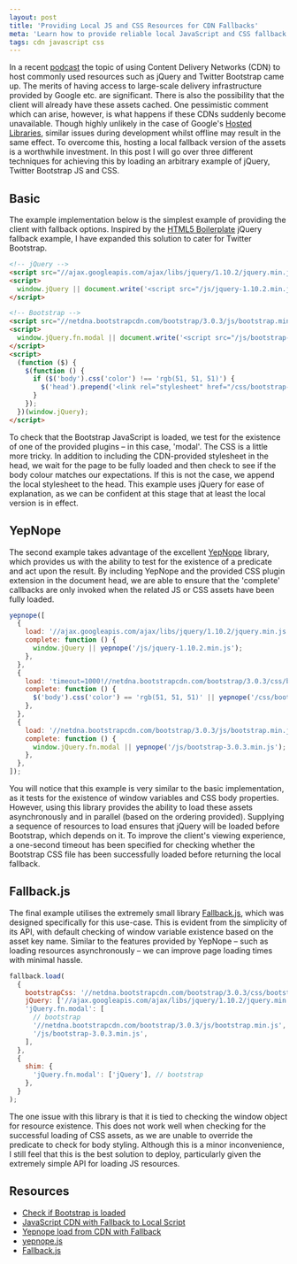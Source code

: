 ```yaml
---
layout: post
title: 'Providing Local JS and CSS Resources for CDN Fallbacks'
meta: 'Learn how to provide reliable local JavaScript and CSS fallback options for CDN-hosted assets such as jQuery and Twitter Bootstrap.'
tags: cdn javascript css
---
```


In a recent [podcast](http://threedevsandamaybe.com/posts/html-experiences-part-1/) the topic of using Content Delivery Networks (CDN) to host commonly used resources such as jQuery and Twitter Bootstrap came up.
The merits of having access to large-scale delivery infrastructure provided by Google etc. are significant.
There is also the possibility that the client will already have these assets cached. <!--more-->
One pessimistic comment which can arise, however, is what happens if these CDNs suddenly become unavailable.
Though highly unlikely in the case of Google's [Hosted Libraries](https://developers.google.com/speed/libraries/devguide), similar issues during development whilst offline may result in the same effect.
To overcome this, hosting a local fallback version of the assets is a worthwhile investment.
In this post I will go over three different techniques for achieving this by loading an arbitrary example of jQuery, Twitter Bootstrap JS and CSS.

## Basic

The example implementation below is the simplest example of providing the client with fallback options.
Inspired by the [HTML5 Boilerplate](http://html5boilerplate.com/) jQuery fallback example, I have expanded this solution to cater for Twitter Bootstrap.

```html
<!-- jQuery -->
<script src="//ajax.googleapis.com/ajax/libs/jquery/1.10.2/jquery.min.js"></script>
<script>
  window.jQuery || document.write('<script src="/js/jquery-1.10.2.min.js"><\/script>');
</script>

<!-- Bootstrap -->
<script src="//netdna.bootstrapcdn.com/bootstrap/3.0.3/js/bootstrap.min.js"></script>
<script>
  window.jQuery.fn.modal || document.write('<script src="/js/bootstrap-3.0.3.min.js"><\/script>');
</script>
<script>
  (function ($) {
    $(function () {
      if ($('body').css('color') !== 'rgb(51, 51, 51)') {
        $('head').prepend('<link rel="stylesheet" href="/css/bootstrap-3.0.3.min.css">');
      }
    });
  })(window.jQuery);
</script>
```

To check that the Bootstrap JavaScript is loaded, we test for the existence of one of the provided plugins – in this case, 'modal'.
The CSS is a little more tricky.
In addition to including the CDN-provided stylesheet in the head, we wait for the page to be fully loaded and then check to see if the body colour matches our expectations.
If this is not the case, we append the local stylesheet to the head.
This example uses jQuery for ease of explanation, as we can be confident at this stage that at least the local version is in effect.

## YepNope

The second example takes advantage of the excellent [YepNope](http://yepnopejs.com/) library, which provides us with the ability to test for the existence of a predicate and act upon the result.
By including YepNope and the provided CSS plugin extension in the document head, we are able to ensure that the 'complete' callbacks are only invoked when the related JS or CSS assets have been fully loaded.

```js
yepnope([
  {
    load: '//ajax.googleapis.com/ajax/libs/jquery/1.10.2/jquery.min.js',
    complete: function () {
      window.jQuery || yepnope('/js/jquery-1.10.2.min.js');
    },
  },
  {
    load: 'timeout=1000!//netdna.bootstrapcdn.com/bootstrap/3.0.3/css/bootstrap.min.css',
    complete: function () {
      $('body').css('color') == 'rgb(51, 51, 51)' || yepnope('/css/bootstrap-3.0.3.min.css');
    },
  },
  {
    load: '//netdna.bootstrapcdn.com/bootstrap/3.0.3/js/bootstrap.min.js',
    complete: function () {
      window.jQuery.fn.modal || yepnope('/js/bootstrap-3.0.3.min.js');
    },
  },
]);
```

You will notice that this example is very similar to the basic implementation, as it tests for the existence of window variables and CSS body properties.
However, using this library provides the ability to load these assets asynchronously and in parallel (based on the ordering provided).
Supplying a sequence of resources to load ensures that jQuery will be loaded before Bootstrap, which depends on it.
To improve the client's viewing experience, a one-second timeout has been specified for checking whether the Bootstrap CSS file has been successfully loaded before returning the local fallback.

## Fallback.js

The final example utilises the extremely small library [Fallback.js](http://fallback.io/), which was designed specifically for this use-case.
This is evident from the simplicity of its API, with default checking of window variable existence based on the asset key name.
Similar to the features provided by YepNope – such as loading resources asynchronously – we can improve page loading times with minimal hassle.

```js
fallback.load(
  {
    bootstrapCss: '//netdna.bootstrapcdn.com/bootstrap/3.0.3/css/bootstrap.min.css',
    jQuery: ['//ajax.googleapis.com/ajax/libs/jquery/1.10.2/jquery.min.js', '/js/jquery-1.10.2.min.js'],
    'jQuery.fn.modal': [
      // bootstrap
      '//netdna.bootstrapcdn.com/bootstrap/3.0.3/js/bootstrap.min.js',
      '/js/bootstrap-3.0.3.min.js',
    ],
  },
  {
    shim: {
      'jQuery.fn.modal': ['jQuery'], // bootstrap
    },
  }
);
```

The one issue with this library is that it is tied to checking the window object for resource existence.
This does not work well when checking for the successful loading of CSS assets, as we are unable to override the predicate to check for body styling.
Although this is a minor inconvenience, I still feel that this is the best solution to deploy, particularly given the extremely simple API for loading JS resources.

## Resources

- [Check if Bootstrap is loaded](https://github.com/MaxCDN/bootstrap-cdn/issues/111)
- [JavaScript CDN with Fallback to Local Script](http://www.websightdesigns.com/posts/view/javascript-cdn-with-fallback-to-local-script)
- [Yepnope load from CDN with Fallback](https://coderwall.com/p/pmx_4w)
- [yepnope.js](http://yepnopejs.com/)
- [Fallback.js](http://fallback.io/)

